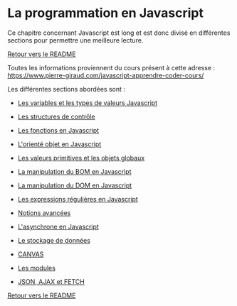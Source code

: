 # La programmation en Javascript 

Ce chapitre concernant Javascript est long et est donc divisé en différentes sections pour permettre une meilleure lecture. 

[Retour vers le README](https://github.com/CalcagnoLoic/aide_memoire/blob/main/README.md)

Toutes les informations proviennent du cours présent à cette adresse : https://www.pierre-giraud.com/javascript-apprendre-coder-cours/ 

Les différentes sections abordées sont : 

* [Les variables et les types de valeurs Javascript](https://github.com/CalcagnoLoic/aide_memoire/blob/main/R%C3%A9pertoire/chapJS/var.md) 

* [Les structures de contrôle](https://github.com/CalcagnoLoic/aide_memoire/blob/main/R%C3%A9pertoire/chapJS/structure.md) 

* [Les fonctions en Javascript](https://github.com/CalcagnoLoic/aide_memoire/blob/main/R%C3%A9pertoire/chapJS/fonction.md) 

* [L'orienté objet en Javascript](https://github.com/CalcagnoLoic/aide_memoire/blob/main/R%C3%A9pertoire/chapJS/oo.md) 

* [Les valeurs primitives et les objets globaux](https://github.com/CalcagnoLoic/aide_memoire/blob/main/R%C3%A9pertoire/chapJS/primitives.md) 

* [La manipulation du BOM en Javascript](https://github.com/CalcagnoLoic/aide_memoire/blob/main/R%C3%A9pertoire/chapJS/bom.md) 

* [La manipulation du DOM en Javascript](https://github.com/CalcagnoLoic/aide_memoire/blob/main/R%C3%A9pertoire/chapJS/dom.md) 

* [Les expressions régulières en Javascript](https://github.com/CalcagnoLoic/aide_memoire/blob/main/R%C3%A9pertoire/chapJS/regex.md) 

* [Notions avancées](https://github.com/CalcagnoLoic/aide_memoire/blob/main/R%C3%A9pertoire/chapJS/avancee.md) 

* [L'asynchrone en Javascript](https://github.com/CalcagnoLoic/aide_memoire/blob/main/R%C3%A9pertoire/chapJS/asynchrone.md) 

* [Le stockage de données](https://github.com/CalcagnoLoic/aide_memoire/blob/main/R%C3%A9pertoire/chapJS/stockage.md) 

* [CANVAS](https://github.com/CalcagnoLoic/aide_memoire/blob/main/R%C3%A9pertoire/chapJS/canvas.md) 

* [Les modules](https://github.com/CalcagnoLoic/aide_memoire/blob/main/R%C3%A9pertoire/chapJS/module.md) 

* [JSON, AJAX et FETCH](https://github.com/CalcagnoLoic/aide_memoire/blob/main/R%C3%A9pertoire/chapJS/json_ajax_fetch.md) 

[Retour vers le README](https://github.com/CalcagnoLoic/aide_memoire/blob/main/README.md)